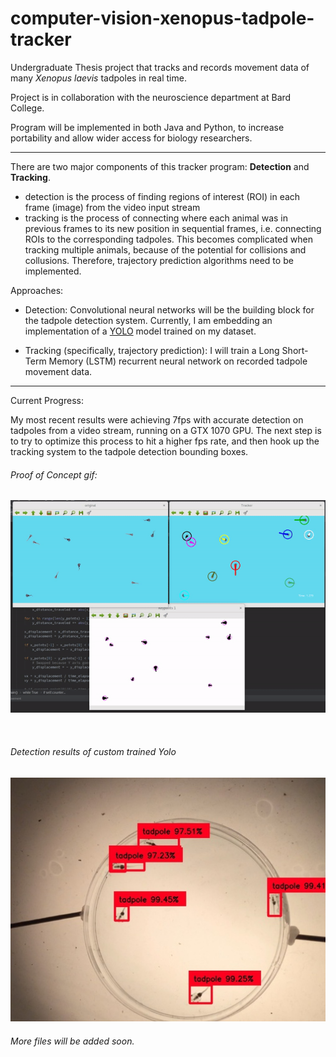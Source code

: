 # computer-vision-xenopus-tadpole-tracker
Undergraduate Thesis project that tracks and records movement data of many *Xenopus laevis* tadpoles in real time. 

Project is in collaboration with the neuroscience department at Bard College.

Program will be implemented in both Java and Python, to increase portability and allow wider access for biology researchers.

-----

There are two major components of this tracker program: **Detection** and **Tracking**.
  * detection is the process of finding regions of interest (ROI) in each frame (image) from the video input stream
  * tracking is the process of connecting where each animal was in previous frames to its new position in sequential frames, 
    i.e. connecting ROIs to the corresponding tadpoles. This becomes complicated when tracking multiple animals, because of the potential for collisions and collusions. Therefore, trajectory prediction algorithms need to be implemented.

Approaches:

  * Detection: Convolutional neural networks will be the building block for the tadpole detection system. Currently, I am embedding an implementation of a [YOLO](https://pjreddie.com/darknet/yolo/) model trained on my dataset.

  * Tracking (specifically, trajectory prediction): I will train a Long Short-Term Memory (LSTM) recurrent neural network on recorded tadpole movement data. 

-----

Current Progress:

My most recent results were achieving 7fps with accurate detection on tadpoles from a video stream, running on a GTX 1070 GPU. The next step is to try to optimize this process to hit a higher fps rate, and then hook up the tracking system to the tadpole detection bounding boxes.


###### Proof of Concept gif:

![Uh oh, it appears the gif didn't load. Please find the gif in the images folder of this repositiory.](/images/proof_of_concept.gif?raw=true "Proof of Concept")

<br>

###### Detection results of custom trained Yolo

![Uh oh, it appears the gif didn't load. Please find it as "yolo_detections.jpg" in the images folder of this repositiory.](/images/yolo_detections.jpg?raw=true "Detection Results")

###### More files will be added soon.
